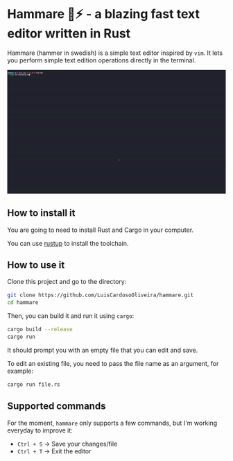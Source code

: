 # Hammare 🔨⚡️ - a blazing fast text editor written in Rust 

Hammare (hammer in swedish) is a simple text editor inspired by `vim`. It lets you
perform simple text edition operations directly in the terminal.

![screen-gif](./hammareDemo.gif)

## How to install it

You are going to need to install Rust and Cargo in your computer.

You can use [rustup](https://rustup.rs/) to install the toolchain.

## How to use it

Clone this project and go to the directory:

```bash
git clone https://github.com/LuisCardosoOliveira/hammare.git
cd hammare
```

Then, you can build it and run it using `cargo`:

```bash
cargo build --release
cargo run
```

It should prompt you with an empty file that you can edit and save.

To edit an existing file, you need to pass the file name as an argument, for example:

```bash
cargo run file.rs
```

## Supported commands

For the moment, `hammare` only supports a few commands, but I'm working everyday
to improve it:

- `Ctrl + S` -> Save your changes/file
- `Ctrl + T` -> Exit the editor





